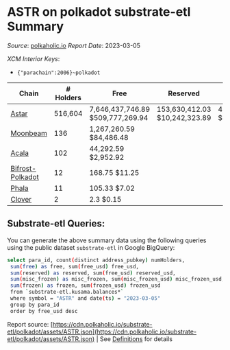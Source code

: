 # ASTR on polkadot substrate-etl Summary

_Source_: [polkaholic.io](https://polkaholic.io) *Report Date*: 2023-03-05


*XCM Interior Keys*:
* `{"parachain":2006}~polkadot`


| Chain | # Holders | Free | Reserved | Misc Frozen | Frozen | Price | AssetID |
| ----- | --------- | ---- | -------- | ----------- | ------ | ----- | ------- |
| [Astar](/polkadot/2006-astar) | 516,604 | 7,646,437,746.89 $509,777,269.94 | 153,630,412.03 $10,242,323.89 | 4,079,674,144.37  $271,986,147.85 | 3,266,000,321.28 $217,739,656.36 | $0.07 | `{"Token":"ASTR"}` |
| [Moonbeam](/polkadot/2004-moonbeam) | 136 | 1,267,260.59 $84,486.48 |   |    |   | $0.07 | `{"Token":"224077081838586484055667086558292981199"}` |
| [Acala](/polkadot/2000-acala) | 102 | 44,292.59 $2,952.92 |   |    |   | $0.07 | `{"ForeignAsset":"2"}` |
| [Bifrost-Polkadot](/polkadot/2030-bifrost-dot) | 12 | 168.75 $11.25 |   |    |   | $0.07 | `{"Token2":"3"}` |
| [Phala](/polkadot/2035-phala) | 11 | 105.33 $7.02 |   |    |   | $0.07 | `{"Token":"6"}` |
| [Clover](/polkadot/2002-clover) | 2 | 2.3 $0.15 |   |    |   | $0.07 | `{"Token":"12"}` |

## Substrate-etl Queries:
You can generate the above summary data using the following queries using the public dataset `substrate-etl` in Google BigQuery:
```bash
select para_id, count(distinct address_pubkey) numHolders, 
 sum(free) as free, sum(free_usd) free_usd,
 sum(reserved) as reserved, sum(free_usd) reserved_usd,
 sum(misc_frozen) as misc_frozen, sum(misc_frozen_usd) misc_frozen_usd,
 sum(frozen) as frozen, sum(frozen_usd) frozen_usd
 from `substrate-etl.kusama.balances*` 
 where symbol = "ASTR" and date(ts) = "2023-03-05"
 group by para_id
 order by free_usd desc
```


Report source: [https://cdn.polkaholic.io/substrate-etl/polkadot/assets/ASTR.json](https://cdn.polkaholic.io/substrate-etl/polkadot/assets/ASTR.json) | See [Definitions](/DEFINITIONS.md) for details
